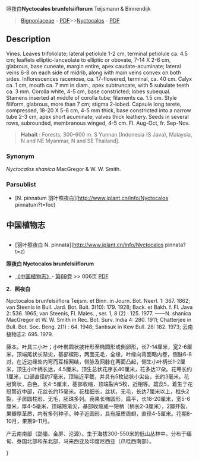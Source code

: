 照夜白**Nyctocalos brunfelsiiflorum** Teijsmann & Binnendijk

> [Bignoniaceae](http://www.iplant.cn/info/Bignoniaceae?t=foc) - [PDF](http://www.iplant.cn/foc/pdf/Bignoniaceae.pdf)>>[Nyctocalos](http://www.iplant.cn/info/Nyctocalos?t=foc) - [PDF](http://www.iplant.cn/foc/pdf/Nyctocalos.pdf)

## Description

Vines. Leaves trifoliolate; lateral petiolule 1-2 cm, terminal petiolule ca. 4.5 cm; leaflets elliptic-lanceolate to elliptic or obovate, 7-14 X 2-6 cm, glabrous, base cuneate, margin entire, apex caudate-acuminate; lateral veins 6-8 on each side of midrib, along with main veins convex on both sides. Inflorescences racemose, ca. 17-flowered, terminal, ca. 40 cm. Calyx ca. 1 cm, mouth ca. 7 mm in diam., apex subtruncate, with 5 subulate teeth ca. 3 mm. Corolla white, 4-5 cm, base constricted; lobes subequal. Stamens inserted at middle of corolla tube; filaments ca. 1.5 cm. Style filiform, glabrous, more than 7 cm; stigma 2-lobed. Capsule long terete, compressed, 18-20 X 5-6 cm, 4-5 mm thick, base constricted into a narrow tube 2-3 cm, apex short acuminate; valves thick leathery. Seeds in several rows, subrounded, membranous winged, 4-5 cm. Fl. Aug-Oct, fr. Sep-Nov.

> **Habait** : 
> Forests; 300-600 m. S Yunnan [Indonesia (S Java), Malaysia, N and NE Myanmar, N and SE Thailand].

### Synonym
*Nyctocalos shanica* MacGregor & W. W. Smith.

### Parsublist

* [N.  pinnatum  羽叶照夜白](http://www.iplant.cn/info/Nyctocalos pinnatum?t=foc)

## 中国植物志

## 
* [羽叶照夜白  N.  pinnata](http://www.iplant.cn/info/Nyctocalos pinnata?t=z)

**照夜白 Nyctocalos brunfelsiiflorum**

* [《中国植物志》](http://www.iplant.cn/frps)- [第69卷](http://www.iplant.cn/frps/vol/69) >> 006页 [PDF](http://www.iplant.cn/frps/pdf/69/006.pdf)

**2．照夜白**

Npctocalos brunfelsiiflora Teijsm. et Binn. in Journ. Bot. Neerl. 1: 367. 1862; van Steenis in Bull. Jard. Bot. Buit. 3(10): 179. 1928; Back. et Bakh. f. Fl. Java 2: 536. 1965; van Steenis, Fl. Males. , ser. 1, 8 (2) : 125. 1977. ——N. shanica MacGregor et W. W. Smith in Rec. Bot. Surv. India 4: 280. 1911; Chatterjee in Bull. Bot. Soc. Beng. 2(1) : 64. 1948; Santisuk in Kew Bull. 28: 182. 1973; 云南植物志2: 695. 1979.

藤本。叶具三小叶；小叶椭圆状披针形至椭圆形或倒卵形，长7-14厘米，宽2-6厘米，顶端尾状长渐尖，基部楔形，两面无毛，全缘，叶缘向背面略内卷，侧脉6-8对，在近边缘处内弯而互相网结，侧脉及网脉在两面凸起，侧生小叶柄长1-2厘米，顶生小叶柄长达，4.5厘米。顶生总状花序长40厘米，花多达17朵。花萼长约1厘米，口部直径约7毫米，顶端近平截，并具有5枚钻状小尖齿，长约3毫米。花冠筒状，白色，长4-5厘米，基部收缩，顶端裂片5枚，近相等。雄蕊5，着生于花冠筒近中部，花丝长约15毫米。花柱细长，丝状，无毛，长达7厘米以上，柱头2裂，子房圆柱形、无毛，胚珠多列。蒴果长椭圆形，扁平，长18-20厘米，宽5-6厘米，厚4-5毫米，顶端短渐尖，基部收缩成一短柄（柄长2-3厘米），2瓣开裂，果瓣厚革质，内有多列种子。种子近圆形，具有膜质周翅，直径4-5厘米。花期8-10月，果期9-11月。

产云南南部（勐腊、金屏、沦源）。生于海拔300-550米的低山丛林中。分布于缅甸、泰国北部和东北部、马来西亚及印度尼西亚（爪哇西南部）。

}